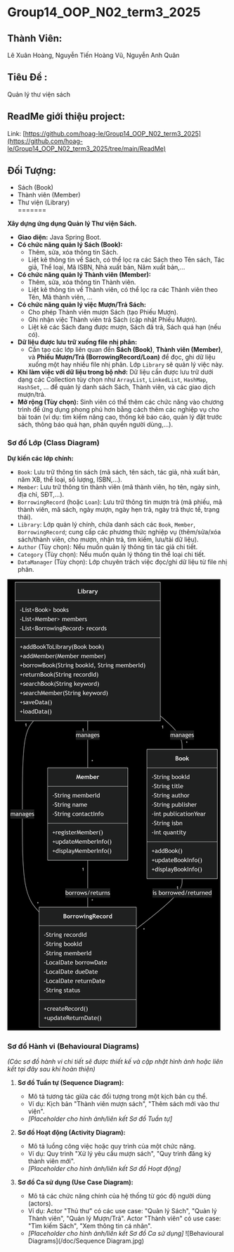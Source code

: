 # Group14_OOP_N02_term3_2025 

## Thành Viên:
Lê Xuân Hoàng, Nguyễn Tiến Hoàng Vũ, Nguyễn Anh Quân

## Tiêu Đề :

Quản lý thư viện sách

## ReadMe giới thiệu project:
Link: [https://github.com/hoag-le/Group14_OOP_N02_term3_2025](https://github.com/hoag-le/Group14_OOP_N02_term3_2025/tree/main/ReadMe)

## Đối Tượng:
- Sách (Book)
- Thành viên (Member)
- Thư viện (Library)  
=======


**Xây dựng ứng dụng Quản lý Thư viện Sách.**
-   **Giao diện:** Java Spring Boot.
-   **Có chức năng quản lý Sách (Book):**
    +   Thêm, sửa, xóa thông tin Sách.
    +   Liệt kê thông tin về Sách, có thể lọc ra các Sách theo Tên sách, Tác giả, Thể loại, Mã ISBN, Nhà xuất bản, Năm xuất bản,...
-   **Có chức năng quản lý Thành viên (Member):**
    +   Thêm, sửa, xóa thông tin Thành viên.
    +   Liệt kê thông tin về Thành viên, có thể lọc ra các Thành viên theo Tên, Mã thành viên, ...
-   **Có chức năng quản lý việc Mượn/Trả Sách:**
    +   Cho phép Thành viên mượn Sách (tạo Phiếu Mượn).
    +   Ghi nhận việc Thành viên trả Sách (cập nhật Phiếu Mượn).
    +   Liệt kê các Sách đang được mượn, Sách đã trả, Sách quá hạn (nếu có).
-   **Dữ liệu được lưu trữ xuống file nhị phân:**
    +   Cần tạo các lớp liên quan đến **Sách (Book)**, **Thành viên (Member)**, và **Phiếu Mượn/Trả (BorrowingRecord/Loan)** để đọc, ghi dữ liệu xuống một hay nhiều file nhị phân. Lớp `Library` sẽ quản lý việc này.
-   **Khi làm việc với dữ liệu trong bộ nhớ:** Dữ liệu cần được lưu trữ dưới dạng các Collection tùy chọn như `ArrayList`, `LinkedList`, `HashMap`, `HashSet`, ... để quản lý danh sách Sách, Thành viên, và các giao dịch mượn/trả.
-   **Mở rộng (Tùy chọn):** Sinh viên có thể thêm các chức năng vào chương trình để ứng dụng phong phú hơn bằng cách thêm các nghiệp vụ cho bài toán (ví dụ: tìm kiếm nâng cao, thống kê báo cáo, quản lý đặt trước sách, thông báo quá hạn, phân quyền người dùng,...).

### Sơ đồ Lớp (Class Diagram)
**Dự kiến các lớp chính:**
*   `Book`: Lưu trữ thông tin sách (mã sách, tên sách, tác giả, nhà xuất bản, năm XB, thể loại, số lượng, ISBN,...).
*   `Member`: Lưu trữ thông tin thành viên (mã thành viên, họ tên, ngày sinh, địa chỉ, SĐT,...).
*   `BorrowingRecord` (hoặc `Loan`): Lưu trữ thông tin mượn trả (mã phiếu, mã thành viên, mã sách, ngày mượn, ngày hẹn trả, ngày trả thực tế, trạng thái).
*   `Library`: Lớp quản lý chính, chứa danh sách các `Book`, `Member`, `BorrowingRecord`; cung cấp các phương thức nghiệp vụ (thêm/sửa/xóa sách/thành viên, cho mượn, nhận trả, tìm kiếm, lưu/tải dữ liệu).
*   `Author` (Tùy chọn): Nếu muốn quản lý thông tin tác giả chi tiết.
*   `Category` (Tùy chọn): Nếu muốn quản lý thông tin thể loại chi tiết.
*   `DataManager` (Tùy chọn): Lớp chuyên trách việc đọc/ghi dữ liệu từ file nhị phân.

![Class Diagram](/docs/ClassDiagram.png)

### Sơ đồ Hành vi (Behavioural Diagrams)

*(Các sơ đồ hành vi chi tiết sẽ được thiết kế và cập nhật hình ảnh hoặc liên kết tại đây sau khi hoàn thiện)*

1.  **Sơ đồ Tuần tự (Sequence Diagram):**
    *   Mô tả tương tác giữa các đối tượng trong một kịch bản cụ thể.
    *   Ví dụ: Kịch bản "Thành viên mượn sách", "Thêm sách mới vào thư viện".
    *   *[Placeholder cho hình ảnh/liên kết Sơ đồ Tuần tự]*

2.  **Sơ đồ Hoạt động (Activity Diagram):**
    *   Mô tả luồng công việc hoặc quy trình của một chức năng.
    *   Ví dụ: Quy trình "Xử lý yêu cầu mượn sách", "Quy trình đăng ký thành viên mới".
    *   *[Placeholder cho hình ảnh/liên kết Sơ đồ Hoạt động]*

3.  **Sơ đồ Ca sử dụng (Use Case Diagram):**
    *   Mô tả các chức năng chính của hệ thống từ góc độ người dùng (actors).
    *   Ví dụ: Actor "Thủ thư" có các use case: "Quản lý Sách", "Quản lý Thành viên", "Quản lý Mượn/Trả". Actor "Thành viên" có use case: "Tìm kiếm Sách", "Xem thông tin cá nhân".
    *   *[Placeholder cho hình ảnh/liên kết Sơ đồ Ca sử dụng]* 
![Behavioural Diagrams](/doc/Sequence Diagram.jpg)
